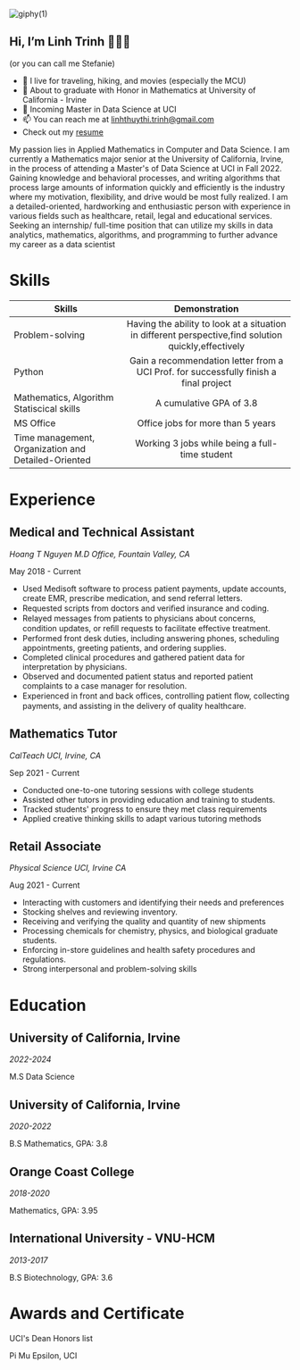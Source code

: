 ![giphy(1)](https://user-images.githubusercontent.com/81794295/143797198-01144806-2ddd-4665-843e-a2e81d67077b.gif)
 

## Hi, I’m Linh Trinh 👩🏻‍🎓 
(or you can call me Stefanie)
- 👀 I live for traveling, hiking, and movies (especially the MCU) 
- 🌱 About to graduate with Honor in Mathematics at University of California - Irvine
- 💞️ Incoming Master in Data Science at UCI 
- 📫 You can reach me at linhthuythi.trinh@gmail.com
- Check out my [resume](https://github.com/linhtrinh1803/linhtrinh1803/files/8759627/Linh.Trinh.-.Resume.pdf)

My passion lies in Applied Mathematics in Computer and Data Science. I am currently a Mathematics major senior at the University of California, Irvine, in the process of attending a Master's of Data Science at UCI in Fall 2022. Gaining knowledge and behavioral processes, and writing algorithms that process large amounts of information quickly and efficiently is the industry where my motivation, flexibility, and drive would be most fully realized. I am a detailed-oriented, hardworking and enthusiastic person with experience in various fields such as healthcare, retail, legal and educational services. Seeking an internship/ full-time position that can utilize my skills in data analytics, mathematics, algorithms, and programming to further advance my career as a data scientist

# Skills
| Skills                                            | Demonstration | 
| --------------------------------------------------|:---------------------------------------------------------------------------------------------------:| 
| Problem-solving                                   | Having the ability to look at a situation in different perspective,find solution quickly,effectively| 
| Python                                            | Gain a recommendation letter from a UCI Prof. for successfully finish a final project               | 
| Mathematics, Algorithm Statiscical skills         | A cumulative GPA of 3.8                                                                             | 
| MS Office                                         | Office jobs for more than 5 years                                                                   |
|Time management, Organization and Detailed-Oriented| Working 3 jobs while being a full-time student                                                      |

# Experience
## Medical and Technical Assistant
_Hoang T Nguyen M.D Office, Fountain Valley, CA_

May 2018 - Current
- Used Medisoft software to process patient payments, update accounts, create EMR, prescribe medication, and send referral letters.
- Requested scripts from doctors and veriﬁed insurance and coding.
- Relayed messages from patients to physicians about concerns, condition updates, or reﬁll requests to facilitate effective treatment.
- Performed front desk duties, including answering phones, scheduling appointments, greeting patients, and ordering supplies.
- Completed clinical procedures and gathered patient data for interpretation by physicians.
- Observed and documented patient status and reported patient complaints to a case manager for resolution.
- Experienced in front and back offices, controlling patient ﬂow, collecting payments, and assisting in the delivery of quality healthcare.

## Mathematics Tutor
_CalTeach UCI, Irvine, CA_

Sep 2021 - Current
- Conducted one-to-one tutoring sessions with college students
- Assisted other tutors in providing education and training to students. 
- Tracked students' progress to ensure they met class requirements
- Applied creative thinking skills to adapt various tutoring methods


## Retail Associate
_Physical Science UCI, Irvine CA_

Aug 2021 - Current
- Interacting with customers and identifying their needs and preferences
- Stocking shelves and reviewing inventory.
- Receiving and verifying the quality and quantity of new shipments
- Processing chemicals for chemistry, physics, and biological graduate students. 
- Enforcing in-store guidelines and health safety procedures and regulations. 
- Strong interpersonal and problem-solving skills

# Education
## University of California, Irvine
_2022-2024_

M.S Data Science

## University of California, Irvine
_2020-2022_

B.S Mathematics, GPA: 3.8

## Orange Coast College
_2018-2020_

Mathematics, GPA: 3.95

## International University - VNU-HCM
_2013-2017_

B.S Biotechnology, GPA: 3.6

# Awards and Certificate

UCI's Dean Honors list

Pi Mu Epsilon, UCI


